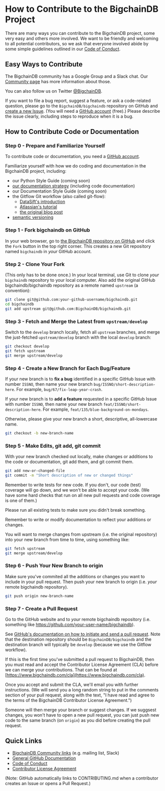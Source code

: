# How to Contribute to the BigchainDB Project

There are many ways you can contribute to the BigchainDB project, some very easy and others more involved. We want to be friendly and welcoming to all potential contributors, so we ask that everyone involved abide by some simple guidelines outlined in our [Code of Conduct](./CODE_OF_CONDUCT.md).

## Easy Ways to Contribute

The BigchainDB community has a Google Group and a Slack chat. Our [Community page](https://www.bigchaindb.com/community) has more information about those.

You can also follow us on Twitter [@BigchainDB](https://twitter.com/BigchainDB).

If you want to file a bug report, suggest a feature, or ask a code-related question, please go to the `BigchainDB/bigchaindb` repository on GitHub and [create a new Issue](https://github.com/bigchaindb/bigchaindb/issues/new). (You will need a [GitHub account](https://github.com/signup/free) (free).) Please describe the issue clearly, including steps to reproduce when it is a bug.

## How to Contribute Code or Documentation

### Step 0 - Prepare and Familiarize Yourself

To contribute code or documentation, you need a [GitHub account](https://github.com/signup/free).

Familiarize yourself with how we do coding and documentation in the BigchainDB project, including:

* our Python Style Guide (coming soon)
* [our documentation strategy](./docs/README.md) (including code documentation)
* our Documentation Style Guide (coming soon)
* the Gitflow Git workflow (also called git-flow):
    * [DataSift's introduction](https://datasift.github.io/gitflow/IntroducingGitFlow.html)
    * [Atlassian's tutorial](https://www.atlassian.com/git/tutorials/comparing-workflows/gitflow-workflow)
    * [the original blog post](http://nvie.com/posts/a-successful-git-branching-model/)
* [semantic versioning](http://semver.org/)

### Step 1 - Fork bigchaindb on GitHub

In your web browser, go to [the BigchainDB repository on GitHub](https://github.com/bigchaindb/bigchaindb) and click the `Fork` button in the top right corner. This creates a new Git repository named `bigchaindb` in _your_ GitHub account.

### Step 2 - Clone Your Fork

(This only has to be done once.) In your local terminal, use Git to clone _your_ `bigchaindb` repository to your local computer. Also add the original GitHub bigchaindb/bigchaindb repository as a remote named `upstream` (a convention):
```bash
git clone git@github.com:your-github-username/bigchaindb.git
cd bigchaindb
git add upstream git@github.com:BigchainDB/bigchaindb.git
```

### Step 3 - Fetch and Merge the Latest from `upstream/develop`

Switch to the `develop` branch locally, fetch all `upstream` branches, and merge the just-fetched `upstream/develop` branch with the local `develop` branch:
```bash
git checkout develop
git fetch upstream
git merge upstream/develop
```

### Step 4 - Create a New Branch for Each Bug/Feature

If your new branch is to **fix a bug** identified in a specific GitHub Issue with number `ISSNO`, then name your new branch `bug/ISSNO/short-description-here`. For example, `bug/67/fix-leap-year-crash`.

If your new branch is to **add a feature** requested in a specific GitHub Issue with number `ISSNO`, then name your new branch `feat/ISSNO/short-description-here`. For example, `feat/135/blue-background-on-mondays`.

Otherwise, please give your new branch a short, descriptive, all-lowercase name.
```bash
git checkout -b new-branch-name
```

### Step 5 - Make Edits, git add, git commit

With your new branch checked out locally, make changes or additions to the code or documentation, git add them, and git commit them.
```bash
git add new-or-changed-file
git commit -m "Short description of new or changed things"
```

Remember to write tests for new code. If you don't, our code (test) coverage will go down, and we won't be able to accept your code. (We have some hard checks that run on all new pull requests and code coverage is one of them.)

Please run all existing tests to make sure you didn't break something.

Remember to write or modify documentation to reflect your additions or changes.

You will want to merge changes from upstream (i.e. the original repository) into your new branch from time to time, using something like:
```bash
git fetch upstream
git merge upstream/develop
```

### Step 6 - Push Your New Branch to origin

Make sure you've commited all the additions or changes you want to include in your pull request. Then push your new branch to origin (i.e. _your_ remote bigchaindb repository).
```bash
git push origin new-branch-name
```

### Step 7 - Create a Pull Request 

Go to the GitHub website and to _your_ remote bigchaindb repository (i.e. something like https://github.com/your-user-name/bigchaindb). 

See [GitHub's documentation on how to initiate and send a pull request](https://help.github.com/articles/using-pull-requests/). Note that the destination repository should be `BigchainDB/bigchaindb` and the destination branch will typically be `develop` (because we use the Gitflow workflow).

If this is the first time you've submitted a pull request to BigchainDB, then you must read and accept the Contributor License Agreement (CLA) before we can merge your contributions. That can be found at [https://www.bigchaindb.com/cla](https://www.bigchaindb.com/cla).

Once you accept and submit the CLA, we'll email you with further instructions. (We will send you a long random string to put in the comments section of your pull request, along with the text, "I have read and agree to the terms of the BigchainDB Contributor License Agreement.")

Someone will then merge your branch or suggest changes. If we suggsest changes, you won't have to open a new pull request, you can just push new code to the same branch (on `origin`) as you did before creating the pull request.

## Quick Links

* [BigchainDB Community links](https://www.bigchaindb.com/community) (e.g. mailing list, Slack)
* [General GitHub Documentation](https://help.github.com/)
* [Code of Conduct](./CODE_OF_CONDUCT.md)
* [Contributor License Agreement](https://www.bigchaindb.com/cla)

(Note: GitHub automatically links to CONTRIBUTING.md when a contributor creates an Issue or opens a Pull Request.)